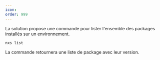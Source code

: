 ```yaml
---
icon: 
order: 999
---
```

La solution propose une commande pour lister l'ensemble des packages installés sur un environnement.

```console
nxs list
```

La commande retournera une liste de package avec leur version.
